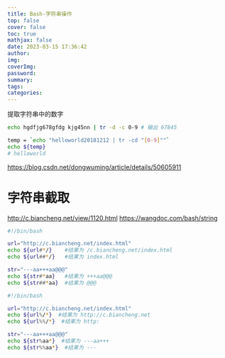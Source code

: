 ```yaml
---
title: Bash-字符串操作
top: false
cover: false
toc: true
mathjax: false
date: 2023-03-15 17:36:42
author:
img:
coverImg:
password:
summary:
tags:
categories:
---
```


提取字符串中的数字
```bash
echo hgdfjg678gfdg kjg45nn | tr -d -c 0-9 # 输出 67845
```

```bash
temp = `echo "helloworld20181212 | tr -cd "[0-9]""` 
echo ${temp}
# helloworld
```

 https://blog.csdn.net/dongwuming/article/details/50605911


# 字符串截取
http://c.biancheng.net/view/1120.html
https://wangdoc.com/bash/string
```bash
#!/bin/bash

url="http://c.biancheng.net/index.html"
echo ${url#*/}    #结果为 /c.biancheng.net/index.html
echo ${url##*/}   #结果为 index.html

str="---aa+++aa@@@"
echo ${str#*aa}   #结果为 +++aa@@@
echo ${str##*aa}  #结果为 @@@
```

```bash
#!/bin/bash

url="http://c.biancheng.net/index.html"
echo ${url%/*}  #结果为 http://c.biancheng.net
echo ${url%%/*}  #结果为 http:

str="---aa+++aa@@@"
echo ${str%aa*}  #结果为 ---aa+++
echo ${str%%aa*}  #结果为 ---
```

